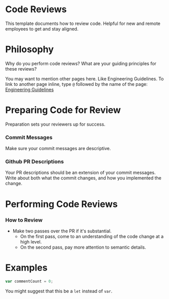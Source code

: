 # Code Reviews

This template documents how to review code. Helpful for new and remote employees to get and stay aligned.

# Philosophy

Why do you perform code reviews? What are your guiding principles for these reviews?

You may want to mention other pages here. Like Engineering Guidelines. To link to another page inline, type `@` followed by the name of the page: [Engineering Guidelines](https://www.notion.so/Engineering-Guidelines-66f9941cbfef42cb96ef2898483b3ca8)

# Preparing Code for Review

Preparation sets your reviewers up for success.

### Commit Messages

Make sure your commit messages are descriptive. 

### Github PR Descriptions

Your PR descriptions should be an extension of your commit messages. Write about both what the commit changes, and how you implemented the change. 

# Performing Code Reviews

### How to Review

- Make two passes over the PR if it's substantial.
    - On the first pass, come to an understanding of the code change at a high level.
    - On the second pass, pay more attention to semantic details.

# Examples

```jsx
var commentCount = 0;
```

You might suggest that this be a `let` instead of `var`.